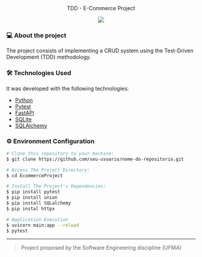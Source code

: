 <div align="center">TDD - E-Commerce Project</p>
<p align="center">
  
[![](https://img.shields.io/badge/Python-3.11-blue.svg)](https://docs.python.org/3.11/)
</div>

### 💻 About the project
The project consists of implementing a CRUD system using the Test-Driven Development (TDD) methodology.

### 🛠️ Technologies Used

It was developed with the following technologies:

- [Python](https://www.python.org/doc/)
- [Pytest](https://docs.pytest.org/en/7.3.x/getting-started.html#get-started)
- [FastAPI](https://fastapi.tiangolo.com/tutorial/)
- [SQLite](https://www.sqlite.org/index.html)
- [SQLAlchemy](https://www.sqlalchemy.org)

### ⚙️ Environment Configuration

```bash
# Clone this repository to your machine:
$ git clone https://github.com/seu-usuario/nome-do-repositorio.git

# Access The Project Directory:
$ cd EcommerceProject

# Install The Project's Dependencies:
$ pip install pytest 
$ pip install union
$ pip install SQLalchemy
$ pip instal httpx

# Application Execution
$ uvicorn main:app --reload
$ pytest 

```

---
> Project proposed by the Software Engineering discipline (UFMA)
